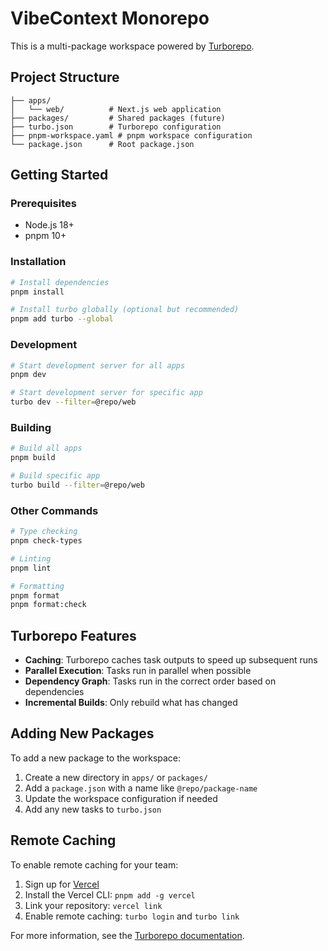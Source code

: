# VibeContext Monorepo

This is a multi-package workspace powered by [Turborepo](https://turborepo.com/).

## Project Structure

```
├── apps/
│   └── web/          # Next.js web application
├── packages/         # Shared packages (future)
├── turbo.json        # Turborepo configuration
├── pnpm-workspace.yaml # pnpm workspace configuration
└── package.json      # Root package.json
```

## Getting Started

### Prerequisites

- Node.js 18+ 
- pnpm 10+

### Installation

```bash
# Install dependencies
pnpm install

# Install turbo globally (optional but recommended)
pnpm add turbo --global
```

### Development

```bash
# Start development server for all apps
pnpm dev

# Start development server for specific app
turbo dev --filter=@repo/web
```

### Building

```bash
# Build all apps
pnpm build

# Build specific app
turbo build --filter=@repo/web
```

### Other Commands

```bash
# Type checking
pnpm check-types

# Linting
pnpm lint

# Formatting
pnpm format
pnpm format:check
```

## Turborepo Features

- **Caching**: Turborepo caches task outputs to speed up subsequent runs
- **Parallel Execution**: Tasks run in parallel when possible
- **Dependency Graph**: Tasks run in the correct order based on dependencies
- **Incremental Builds**: Only rebuild what has changed

## Adding New Packages

To add a new package to the workspace:

1. Create a new directory in `apps/` or `packages/`
2. Add a `package.json` with a name like `@repo/package-name`
3. Update the workspace configuration if needed
4. Add any new tasks to `turbo.json`

## Remote Caching

To enable remote caching for your team:

1. Sign up for [Vercel](https://vercel.com)
2. Install the Vercel CLI: `pnpm add -g vercel`
3. Link your repository: `vercel link`
4. Enable remote caching: `turbo login` and `turbo link`

For more information, see the [Turborepo documentation](https://turborepo.com/docs).
